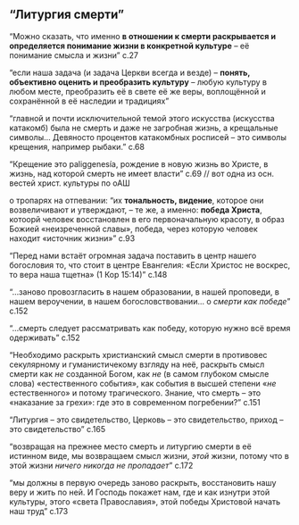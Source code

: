 ## “Литургия смерти”
“Можно сказать, что именно **в отношении к смерти раскрывается и
определяется понимание жизни в конкретной культуре** – её понимание
смысла и жизни”
с.27

“если наша задача (и задача Церкви всегда и везде) – **понять,
объективно оценить и преобразить культуру** – любую культуру в любом
месте, преобразить её в свете её же веры, воплощённой и сохранённой в
её наследии и традициях”

“главной и почти исключительной темой этого искусства (искусства
катакомб) была не смерть и даже не загробная жизнь, а крещальные
символы... Девяносто процентов катакомбных росписей – это символы
крещения, например рыбаки.”
с.68

“Крещение это paliggenesía, рождение в новую жизнь во Христе, в жизнь,
над которой смерть не имеет власти”
с.69
// вот одна из осн. вестей христ. культуры по оАШ

о тропарях на отпевании: “их **тональность, видение**, которое они
возвеличивают и утверждают, – те же, а именно: **победа Христа**, котоорй
человек восстановлен в его первоначальную красоту, в образ Божией
«неизреченной славы», победа, через которую человек находит «источник
жизни»”
с.93

“Перед нами встаёт огромная задача поставить в центр нашего богословия
то, что стоит в центре Евангелия: «Если Христос не воскрес, то вера
наша тщетна» (1 Кор 15:14)”
с.148

“...заново провозгласить в нашем образовании, в нашей проповеди, в
нашем вероучении, в нашем богословствовании... о _смерти как
победе_”
с.152

“...смерть следует рассматривать как победу, которую нужно всё время
одерживать”
с.152


“Необходимо раскрыть христианский смысл смерти в противовес
секулярному и гуманистичекому взгляду на неё, раскрыть смысл смерти
как _не_ созданной Богом, как _не_ (в самом глубоком смысле слова)
«естественного события», как события в высшей степени «_не_
естественного» и потому трагического. Знание, что смерть – это
«наказание за грехи»: где это в современном погребении?”
с.151

“Литургия – это свидетельство, Церковь – это свидетельство, приход –
это свидетельство”
с.165

“возвращая на прежнее место смерть и литургию смерти в её истинном
виде, мы возвращаем смысл жизни, _этой_ жизни, потому что в этой жизни
_ничего никогда не пропадает_”
с.172

“мы должны в первую очередь заново раскрыть, восстановить нашу веру и
жить по ней. И Господь покажет нам, где и как изнутри этой культуры,
этого «света Православия», этой победы Христовой начать наш труд”
с.173
